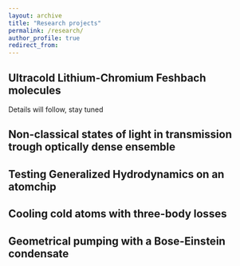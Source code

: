 ```yaml
---
layout: archive
title: "Research projects"
permalink: /research/
author_profile: true
redirect_from:
---
```


Ultracold Lithium-Chromium Feshbach molecules
----
Details will follow, stay tuned

Non-classical states of light in transmission trough optically dense ensemble
----

Testing Generalized Hydrodynamics on an atomchip
----

Cooling cold atoms with three-body losses
----

Geometrical pumping with a Bose-Einstein condensate
----
